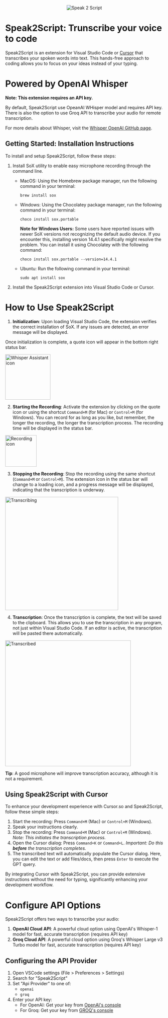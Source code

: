 <p align="center">
  <img src="https://raw.githubusercontent.com/toptuk/whisper-assistant-vscode/main/images/logo.jpg" alt="Speak 2 Script">
</p>

# Speak2Script: Trunscribe your voice to code

Speak2Script is an extension for Visual Studio Code or [Cursor](https://www.cursor.com/) that transcribes your spoken words into text. This hands-free approach to coding allows you to focus on your ideas instead of your typing.

# Powered by OpenAI Whisper
**Note: This extension requires an API key.**

By default, Speak2Script use OpeanAI WHisper model and requires API key.
There is also the option to use Groq API to transcribe your audio for remote transcription.

For more details about Whisper, visit the [Whisper OpenAI GitHub page](https://github.com/openai/whisper).

## Getting Started: Installation Instructions

To install and setup Speak2Script, follow these steps:

1.  Install SoX utility to enable easy microphone recording through the command line.

    - MacOS: Using the Homebrew package manager, run the following command in your terminal:
      ```
      brew install sox
      ```
    - Windows: Using the Chocolatey package manager, run the following command in your terminal:
      ```
      choco install sox.portable
      ```
      **Note for Windows Users:** Some users have reported issues with newer SoX versions not recognizing the default audio device. If you encounter this, installing version 14.4.1 specifically might resolve the problem. You can install it using Chocolatey with the following command:
      ```
      choco install sox.portable --version=14.4.1
      ```
    - Ubuntu: Run the following command in your terminal:
      ```
      sudo apt install sox
      ```
2.  Install the Speak2Script extension into Visual Studio Code or Cursor.

# How to Use Speak2Script

1. **Initialization**: Upon loading Visual Studio Code, the extension verifies the correct installation of SoX. If any issues are detected, an error message will be displayed.

Once initialization is complete, a quote icon will appear in the bottom right status bar.

  <img src="https://raw.githubusercontent.com/martin-opensky/whisper-assistant-vscode/main/images/microphone.png" alt="Whisper Assistant icon" style="width: 144px; height: auto; ">

2. **Starting the Recording**: Activate the extension by clicking on the quote icon or using the shortcut `Command+M` (for Mac) or `Control+M` (for Windows). You can record for as long as you like, but remember, the longer the recording, the longer the transcription process. The recording time will be displayed in the status bar.

  <img src="https://raw.githubusercontent.com/martin-opensky/whisper-assistant-vscode/main/images/recording.png" alt="Recording icon" style="width: 100px; height: auto;">

3. **Stopping the Recording**: Stop the recording using the same shortcut (`Command+M` or `Control+M`). The extension icon in the status bar will change to a loading icon, and a progress message will be displayed, indicating that the transcription is underway.

  <img src="https://raw.githubusercontent.com/martin-opensky/whisper-assistant-vscode/main/images/transcribing.png" alt="Transcribing" style="width: 360px; height: auto; ">

4. **Transcription**: Once the transcription is complete, the text will be saved to the clipboard. This allows you to use the transcription in any program, not just within Visual Studio Code. If an editor is active, the transcription will be pasted there automatically.

  <img src="https://raw.githubusercontent.com/martin-opensky/whisper-assistant-vscode/main/images/transcribed.png" alt="Transcribed" style="width: 400px; height: auto; ">

**Tip**: A good microphone will improve transcription accuracy, although it is not a requirement.

## Using Speak2Script with Cursor

To enhance your development experience with Cursor.so and Speak2Script, follow these simple steps:

1.  Start the recording: Press `Command+M` (Mac) or `Control+M` (Windows).
2.  Speak your instructions clearly.
3.  Stop the recording: Press `Command+M` (Mac) or `Control+M` (Windows).
    _Note: This initiates the transcription process._
4.  Open the Cursor dialog: Press `Command+K` or `Command+L`.
    _Important: Do this **before** the transcription completes._
5.  The transcribed text will automatically populate the Cursor dialog. Here, you can edit the text or add files/docs, then press `Enter` to execute the GPT query.

By integrating Cursor with Speak2Script, you can provide extensive instructions without the need for typing, significantly enhancing your development workflow.

# Configure API Options

Speak2Script offers two ways to transcribe your audio:

1. **OpenAI Cloud API**: A powerful cloud option using OpenAI's Whisper-1 model for fast, accurate transcription (requires API key)
2. **Groq Cloud API**: A powerful cloud option using Groq's Whisper Large v3 Turbo model for fast, accurate transcription (requires API key)

## Configuring the API Provider

1. Open VSCode settings (File > Preferences > Settings)
2. Search for "Speak2Script"
3. Set "Api Provider" to one of:
   - `openai`
   - `groq`
4. Enter your API key:
   - For OpenAI: Get your key from [OpenAI's console](https://platform.openai.com/api-keys)
   - For Groq: Get your key from [GROQ's console](https://console.groq.com)
